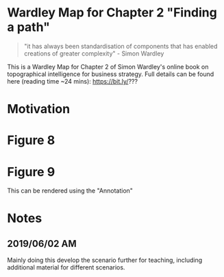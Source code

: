 # Wardley Map for Chapter 2 "Finding a path"

> "it has always been standardisation of components that has enabled creations of greater complexity" - Simon Wardley  
 
This is a Wardley Map for Chapter 2 of Simon Wardley's online book on topographical intelligence for business strategy. Full details can be found here (reading time ~24 mins): https://bit.ly/???

# Motivation 

# Figure 8

# Figure 9

This can be rendered using the "Annotation"

# Notes

## 2019/06/02 AM

Mainly doing this develop the scenario further for teaching, including additional material for different scenarios. 


